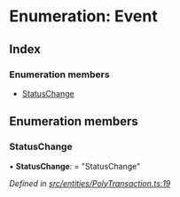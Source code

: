 # Enumeration: Event

## Index

### Enumeration members

- [StatusChange](_entities_polytransaction_.event.md#statuschange)

## Enumeration members

### StatusChange

• **StatusChange**: = "StatusChange"

_Defined in [src/entities/PolyTransaction.ts:19](https://github.com/PolymathNetwork/polymath-sdk/blob/a1cd5e3/src/entities/PolyTransaction.ts#L19)_
